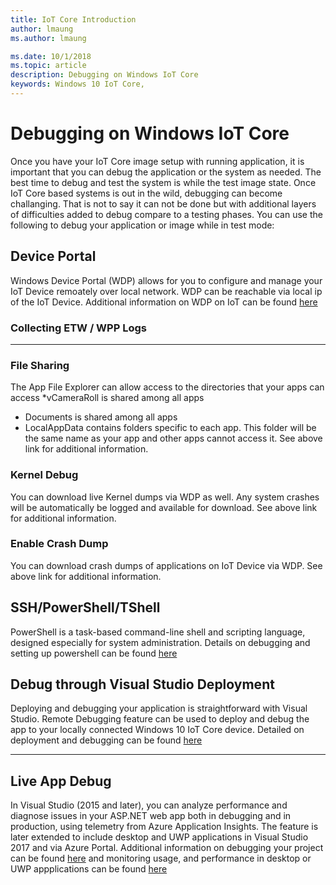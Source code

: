 ```yaml
---
title: IoT Core Introduction
author: lmaung
ms.author: lmaung

ms.date: 10/1/2018 
ms.topic: article 
description: Debugging on Windows IoT Core
keywords: Windows 10 IoT Core, 
---
```


# Debugging on Windows IoT Core
Once you have your IoT Core image setup with running application, it is important that you can debug the application or the system as needed. The best time to debug and test the system is while the test image state. Once IoT Core based systems is out in the wild, debugging can become challanging. That is not to say it can not be done but with additional layers of difficulties added to debug compare to a testing phases. You can use the following to debug your application or image while in test mode:

## Device Portal
Windows Device Portal (WDP) allows for you to configure and manage your IoT Device remoately over local network. WDP can be reachable via local ip of the IoT Device. Additional information on WDP on IoT can be found [here](https://docs.microsoft.com/en-us/windows/iot-core/manage-your-device/DevicePortal)
### Collecting ETW / WPP Logs 

-----
### File Sharing
The App File Explorer can allow access to the directories that your apps can access
*vCameraRoll is shared among all apps
* Documents is shared among all apps
* LocalAppData contains folders specific to each app. This folder will be the same name as your app and other apps cannot access it.
See above link for additional information.

### Kernel Debug
You can download live Kernel dumps via WDP as well. Any system crashes will be automatically be logged and available for download. See above link for additional information.

### Enable Crash Dump
You can download crash dumps of applications on IoT Device via WDP. See above link for additional information.

## SSH/PowerShell/TShell
PowerShell is a task-based command-line shell and scripting language, designed especially for system administration. Details on debugging and setting up powershell can be found [here](10k-powershell.md)


## Debug through Visual Studio Deployment
Deploying and debugging your application is straightforward with Visual Studio. Remote Debugging feature can be used to deploy and debug the app to your locally connected Windows 10 IoT Core device. Detailed on deployment and debugging can be found [here](10a-DebugAndDeployApps.md)

-----
## Live App Debug
In Visual Studio (2015 and later), you can analyze performance and diagnose issues in your ASP.NET web app both in debugging and in production, using telemetry from Azure Application Insights. The feature is later extended to include desktop and UWP applications in Visual Studio 2017 and via Azure Portal. Additional information on debugging your project can be found [here](https://docs.microsoft.com/en-us/azure/azure-monitor/app/visual-studio) and monitoring usage, and performance in desktop or UWP appplications can be found [here](https://docs.microsoft.com/en-us/azure/azure-monitor/app/windows-desktop)
